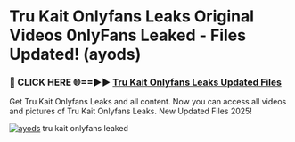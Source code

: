 # Tru Kait Onlyfans Leaks Original Videos 0nlyFans Leaked - Files Updated! (ayods)

<h3>🔴 CLICK HERE 🌐==►► <a href="https://wtach.club/leakvideo/" rel="nofollow">Tru Kait Onlyfans Leaks Updated Files</a></h3>

Get Tru Kait Onlyfans Leaks and all content. Now you can access all videos and pictures of Tru Kait Onlyfans Leaks. New Updated Files 2025!

[![ayods](https://i.imgur.com/PQ7UWWw.gif)](https://wtach.club/leakvideo/)
tru kait onlyfans leaked
